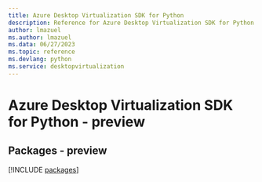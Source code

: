 ```yaml
---
title: Azure Desktop Virtualization SDK for Python
description: Reference for Azure Desktop Virtualization SDK for Python
author: lmazuel
ms.author: lmazuel
ms.data: 06/27/2023
ms.topic: reference
ms.devlang: python
ms.service: desktopvirtualization
---
```

# Azure Desktop Virtualization SDK for Python - preview
## Packages - preview
[!INCLUDE [packages](desktop-virtualization-index.md)]